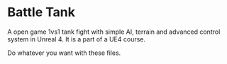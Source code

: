 # Battle Tank

A open game 1vs1 tank fight with simple AI, terrain and advanced control system in Unreal 4.
It is a part of a UE4 course.

Do whatever you want with these files.
